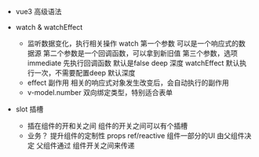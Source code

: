 - vue3 高级语法

- watch & watchEffect
  - 监听数据变化，执行相关操作
    watch 第一个参数 可以是一个响应式的数据源
    第二个参数是一个回调函数，可以拿到新旧值
    第三个参数，选项 immediate 先执行回调函数 默认是false
    deep 深度
    watchEffect 默认执行一次，不需要配置deep 默认深度
  - effect 副作用 相关的响应式对象发生改变后，会自动执行的副作用
  - v-model.number 双向绑定类型，特别适合表单

- slot 插槽
  - 插在组件的开和关之间
    组件的开关之间可以有个插槽
  - 业务？ 提升组件的定制性
    props  ref/reactive
    组件一部分的UI 由父组件决定
    父组件通过 组件开关之间来传递